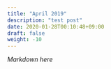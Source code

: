 ```yaml
---
title: "April 2019"
description: "test post"
date: 2020-01-28T00:10:48+09:00
draft: false
weight: -10
---
```


*Markdown here*
